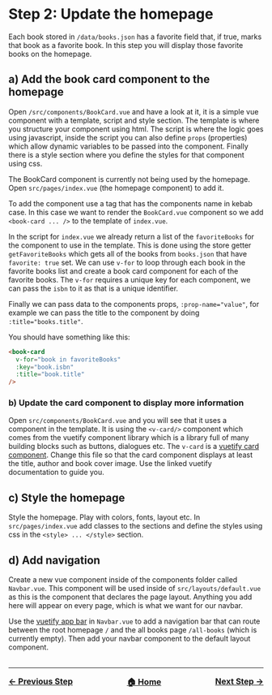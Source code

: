 # Step 2: Update the homepage

Each book stored in `/data/books.json` has a favorite field that, if true, marks that book as a favorite book. In this step you will display those favorite books on the homepage.

## a) Add the book card component to the homepage

Open `/src/components/BookCard.vue` and have a look at it, it is a simple vue component with a template, script and style section. The template is where you structure your component using html. The script is where the logic goes using javascript, inside the script you can also define `props` (properties) which allow dynamic variables to be passed into the component. Finally there is a style section where you define the styles for that component using css.

The BookCard component is currently not being used by the homepage. Open `src/pages/index.vue` (the homepage component) to add it.

To add the component use a tag that has the components name in kebab case. In this case we want to render the `BookCard.vue` component so we add `<book-card ... />` to the template of `index.vue`.

In the script for `index.vue` we already return a list of the `favoriteBooks` for the component to use in the template. This is done using the store getter `getFavoriteBooks` which gets all of the books from `books.json` that have `favorite: true` set. We can use `v-for` to loop through each book in the favorite books list and create a book card component for each of the favorite books. The `v-for` requires a unique key for each component, we can pass the `isbn` to it as that is a unique identifier.

Finally we can pass data to the components props, `:prop-name="value"`, for example we can pass the title to the component by doing `:title="books.title"`.

You should have something like this:
```html
<book-card
  v-for="book in favoriteBooks"
  :key="book.isbn"
  :title="book.title"
/>
```

### b) Update the card component to display more information

Open `src/components/BookCard.vue` and you will see that it uses a component in the template. It is using the `<v-card/>` component which comes from the vuetify component library which is a library full of many building blocks such as buttons, dialogues etc. The `v-card` is a [vuetify card component](https://vuetifyjs.com/en/components/cards/). Change this file so that the card component displays at least the title, author and book cover image. Use the linked vuetify documentation to guide you.

## c) Style the homepage

Style the homepage. Play with colors, fonts, layout etc. In `src/pages/index.vue` add classes to the sections and define the styles using css in the `<style> ... </style>` section.

## d) Add navigation

Create a new vue component inside of the components folder called `Navbar.vue`. This component will be used inside of `src/layouts/default.vue` as this is the component that declares the page layout. Anything you add here will appear on every page, which is what we want for our navbar.

Use the [vuetify app bar](https://vuetifyjs.com/en/components/app-bars/) in `Navbar.vue` to add a navigation bar that can route between the root homepage `/` and the all books page `/all-books` (which is currently empty). Then add your navbar component to the default layout component.

<hr style="margin-top: 32px">
<div style="display: flex; justify-content: space-between; margin-top: 16px; font-weight: bold; font-size: 16px">
  <span><a href="./docs/tasks/step-1.md">← Previous Step</a></span>
  <span><a href="README.md">🏠 Home</a></span>
  <span><a href="./docs/tasks/step-3.md">Next Step →</a></span>
</div>
